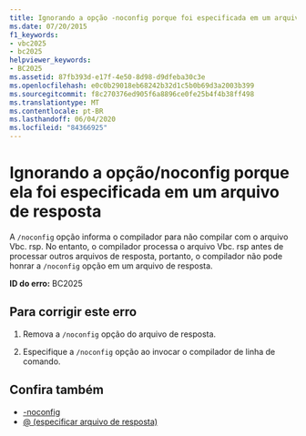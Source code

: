 ```yaml
---
title: Ignorando a opção -noconfig porque foi especificada em um arquivo de resposta
ms.date: 07/20/2015
f1_keywords:
- vbc2025
- bc2025
helpviewer_keywords:
- BC2025
ms.assetid: 87fb393d-e17f-4e50-8d98-d9dfeba30c3e
ms.openlocfilehash: e0c0b29018eb68242b32d1c5b0b69d3a2003b399
ms.sourcegitcommit: f8c270376ed905f6a8896ce0fe25b4f4b38ff498
ms.translationtype: MT
ms.contentlocale: pt-BR
ms.lasthandoff: 06/04/2020
ms.locfileid: "84366925"
---
```

# <a name="ignoring-noconfig-option-because-it-was-specified-in-a-response-file"></a>Ignorando a opção/noconfig porque ela foi especificada em um arquivo de resposta
A `/noconfig` opção informa o compilador para não compilar com o arquivo Vbc. rsp. No entanto, o compilador processa o arquivo Vbc. rsp antes de processar outros arquivos de resposta, portanto, o compilador não pode honrar a `/noconfig` opção em um arquivo de resposta.  
  
 **ID do erro:** BC2025  
  
## <a name="to-correct-this-error"></a>Para corrigir este erro  
  
1. Remova a `/noconfig` opção do arquivo de resposta.  
  
2. Especifique a `/noconfig` opção ao invocar o compilador de linha de comando.  
  
## <a name="see-also"></a>Confira também

- [-noconfig](../reference/command-line-compiler/noconfig.md)
- [@ (especificar arquivo de resposta)](../reference/command-line-compiler/specify-response-file.md)
